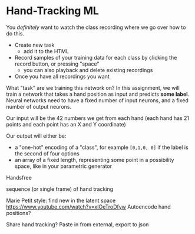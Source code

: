 # Hand-Tracking ML

You *definitely* want to watch the class recording where we go over how to do this.

* Create new task  
  * add it to the HTML
* Record samples of your training data for each class by clicking the record button, or pressing "space"
  * you can also playback and delete existing recordings
* Once you have all recordings you want

What "task" are we training this network on?  In this assignment, we will train a network that takes a hand position as input and predicts **some label**. Neural networks need to have a fixed number of input neurons, and a fixed number of output neurons.

Our input will be the 42 numbers we get from each hand (each hand has 21 points and each point has an X and Y coordinate)

Our output will either be:

* a "one-hot" encoding of a "class", for example `[0,1,0, 0]` if the label is the second of four options 
* an array of a fixed length, representing some point in a possibility space, like in your parametric generator

Handsfree 

sequence (or single frame) of hand tracking

Marie Petit style: find new in the latent space
https://www.youtube.com/watch?v=xIOeTroDfyw
Autoencode hand positions?

Share hand tracking? Paste in from external, export to json